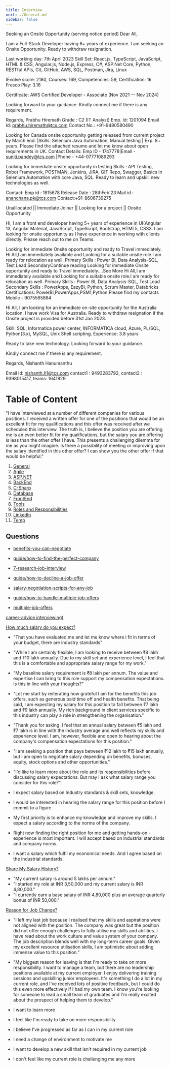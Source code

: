 ```yaml
---
title: Interview
next: ./General.md
sidebar: false
---
```


Seeking an Onsite Opportunity (serving notice period)
Dear All,

I am a Full-Stack Developer having 6+ years of experience. I am seeking an Onsite Opportunity. Ready to withdraw resignation.

Last working day: 7th April 2023
Skill Set: React.js, TypeScript, JavaScript, HTML & CSS, Angular.js, Node.js, Express, C#, ASP.Net Core, Python, RESTful APIs, Git, GitHub, AWS, SQL, Postman, Jira, Linux

IEvolve score: 2180, Courses: 169, Competencies: 59, Certification: 16
Fresco Play: 3.16

Certificate: AWS Certified Developer - Associate (Nov 2021 — Nov 2024)

Looking forward to your guidance.
Kindly connect me if there is any requirement.

Regards,
Prabhu Hiremath
Grade : C2 (IT Analyst)
Emp. Id: 1201094
Email Id: prabhu.hiremath@tcs.com
Contact No.: +91-9480580490

Looking for Canada onsite opportunity
getting released from current project by March end.
|Skills: Selenium Java Automation, Manual testing | Exp. 8+ years.
Please find the attached resume and let me know about open requirements in UK.
Contact Details: Emp ID - 1747778|Email - suniti.pandey@tcs.com |Phone - +44-07771089293

Looking for immediate onsite opportunity in testing
Skills : API Testing, Robot Framework, POSTMAN, Jenkins, JIRA, GIT Repo, Swagger, Basics in Selenium Automation with core Java, SQL.
Ready to learn and upskill new technologies as well.

Contact:
Emp id : 1815678
Release Date : 28thFeb'23
Mail id : ananchana.pk@tcs.com
Contact:+91-8606739275

Unalllocated || Immediate Joiner || Looking for a project || Onsite Opportunity

Hi, I am a front end developer having 5+ years of experience in UI(Angular 13, Angular Material, JavaScript, TypeScript, Bootstrap, HTML5, CSS3. I am looking for onsite opportunity as I have experience in working with clients directly. Please reach out to me on Teams.

Looking for immediate Onsite opportunity and ready to Travel immediately.
Hi All,I am immediately available and Looking for a suitable onsite role.I am ready for relocation as well.
Primary Skills : Power BI, Data Analysis-SQL, Test Lead
SecondaryContinue reading Looking for immediate Onsite opportunity and ready to Travel immediately....See More
Hi All,I am immediately available and Looking for a suitable onsite role.I am ready for relocation as well.
Primary Skills : Power BI, Data Analysis-SQL, Test Lead
Secondary Skills : PowerApps, EazyBI, Python, Scrum Master, Databricks
Certifications: PowerBI,PowerApps,PSM1,Python.Please find my contacts Mobile - 9075565884

Hi All,
I am looking for an immediate on-site opportunity for the Australia location. I have work Visa for Australia. Ready to withdraw resignation if the Onsite project is provided before 31st Jan 2023.

Skill: SQL, Informatica power center, INFORMATICA cloud, Azure, PL/SQL, Python(3.x), MySQL, Unix Shell scripting.
Experience: 3.8 years

Ready to take new technology.
Looking forward to your guidance.

Kindly connect me if there is any requirement.

Regards,
Nishanth Hanumanthu

Email Id: nishanth.h1@tcs.com
contact1 : 9493283792,
contact2 : 9398015417,
teams: 1641829

# Table of Content

"I have interviewed at a number of different companies for various positions. I received a written offer for one of the positions that would be an excellent fit for my qualifications and this offer was received after we scheduled this interview. The truth is, I believe the position you are offering me is an even better fit for my qualifications, but the salary you are offering is less than the other offer I have. This presents a challenging dilemma for me as you might imagine. Is there a possibility of meeting or improving upon the salary identified in this other offer? I can show you the other offer if that would be helpful."

1. [General](./General.md)
2. [Agile](./Agile.md)
3. [ASP.NET](./ASP_NET.md)
4. [BackEnd](./BackEnd.md)
5. [C-Sharp](./C_Sharp.md)
6. [Database](./Database.md)
7. [FrontEnd](./FrontEnd.md)
8. [Tools](./Tools.md)
9. [Roles and Responsibilities](./Roles_and_Responsibilities.md)
10. [LinkedIn](./LinkedIn.md)
11. [Temp](./temp.md)

## Questions

- [benefits-you-can-negotiate](https://www.glassdoor.com/blog/benefits-you-can-negotiate/)

- [guide/how-to-find-the-perfect-company](https://www.glassdoor.com/blog/guide/how-to-find-the-perfect-company/)

- [7-research-job-interview](https://www.glassdoor.com/blog/7-research-job-interview/)

- [guide/how-to-decline-a-job-offer](https://www.glassdoor.com/blog/guide/how-to-decline-a-job-offer/)

- [salary-negotiation-scripts-for-any-job](https://www.glassdoor.com/blog/salary-negotiation-scripts-for-any-job/)

- [guide/how-to-handle-multiple-job-offers](https://www.glassdoor.com/blog/guide/how-to-handle-multiple-job-offers/)

- [multiple-job-offers](https://www.indeed.com/career-advice/starting-new-job/multiple-job-offers)

[career-advice interviewing)](https://in.indeed.com/career-advice/interviewing)

[How much salary do you expect?](https://www.indiabix.com/hr-interview/how-much-salary-do-you-expect/)

- "That you have evaluated me and let me know where i fit in terms of your budget, there are industry standards"

- "While I am certainly flexible, I am looking to receive between ₹8 lakh and ₹10 lakh annually. Due to my skill set and experience level, I feel that this is a comfortable and appropriate salary range for my work."

- "My baseline salary requirement is ₹8 lakh per annum. The value and expertise I can bring to this role support my compensation expectations. Is this in line with your thoughts?"

- "Let me start by reiterating how grateful I am for the benefits this job offers, such as generous paid time off and health benefits. That being said, I am expecting my salary for this position to fall between ₹7 lakh and ₹9 lakh annually. My rich background in client services specific to this industry can play a role in strengthening the organisation."

- "Thank you for asking. I feel that an annual salary between ₹5 lakh and ₹7 lakh is in line with the industry average and well reflects my skills and experience level. I am, however, flexible and open to hearing about the company's compensation expectations for this position."

- "I am seeking a position that pays between ₹12 lakh to ₹15 lakh annually, but I am open to negotiate salary depending on benefits, bonuses, equity, stock options and other opportunities."

- "I'd like to learn more about the role and its responsibilities before discussing salary expectations. But may I ask what salary range you consider for this role?".

- I expect salary based on Industry standards & skill sets, knowledge.

- I would be interested in hearing the salary range for this position before I commit to a figure.

- My first priority is to enhance my knowledge and improve my skills. I expect a salary according to the norms of the company.

- Right now finding the right position for me and getting hands-on -experience is most important. I will accept based on industrial standards and company norms.

- I want a salary which fulfil my economical needs. And I agree based on the industrial standards.

[Share My Salary History?](https://in.indeed.com/career-advice/pay-salary/providing-salary-history)

- "My current salary is around 5 lakhs per annum."
- "I started my role at INR 3,50,000 and my current salary is INR 4,80,000."
- "I currently earn a base salary of INR 4,80,000 plus an average quarterly bonus of INR 50,000."

[Reason for Job Change?](https://in.indeed.com/career-advice/interviewing/reason-for-job-change)

- "I left my last job because I realised that my skills and aspirations were not aligned with the position. The company was great but the position did not offer enough challenges to fully utilise my skills and abilities. I have read about the work culture and value system of your company. The job description blends well with my long-term career goals. Given my excellent resource utilisation skills, I am optimistic about adding immense value to this position."

- "My biggest reason for leaving is that I'm ready to take on more responsibility. I want to manage a team, but there are no leadership positions available at my current employer. I enjoy delivering training sessions and upskilling junior employees. It's something I do a lot in my current role, and I've received lots of positive feedback, but I could do this even more effectively if I had my own team. I know you're looking for someone to lead a small team of graduates and I'm really excited about the prospect of helping them to develop."

- I want to learn more
- I feel like I'm ready to take on more responsibility
- I believe I've progressed as far as I can in my current role
- I need a change of environment to motivate me
- I want to develop a new skill that isn't required in my current job
- I don't feel like my current role is challenging me any more
